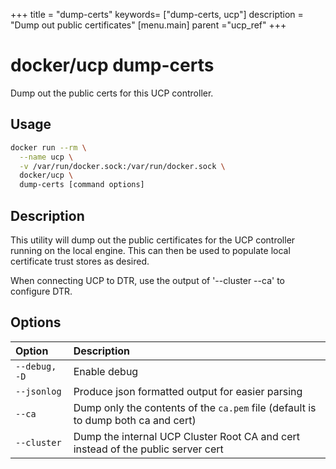 +++
title = "dump-certs"
keywords= ["dump-certs, ucp"]
description = "Dump out public certificates"
[menu.main]
parent ="ucp_ref"
+++

# docker/ucp dump-certs

Dump out the public certs for this UCP controller.

## Usage

```bash
docker run --rm \
  --name ucp \
  -v /var/run/docker.sock:/var/run/docker.sock \
  docker/ucp \
  dump-certs [command options]
```

## Description

This utility will dump out the public certificates for the UCP controller
running on the local engine.  This can then be used to populate local
certificate trust stores as desired.

When connecting UCP to DTR, use the output of '--cluster --ca' to
configure DTR.


## Options

| Option        | Description                                                                       |
|:--------------|:----------------------------------------------------------------------------------|
| `--debug, -D` | Enable debug                                                                      |
| `--jsonlog`   | Produce json formatted output for easier parsing                                  |
| `--ca`        | Dump only the contents of the `ca.pem` file (default is to dump both ca and cert) |
| `--cluster`   | Dump the internal UCP Cluster Root CA and cert instead of the public server cert  |
